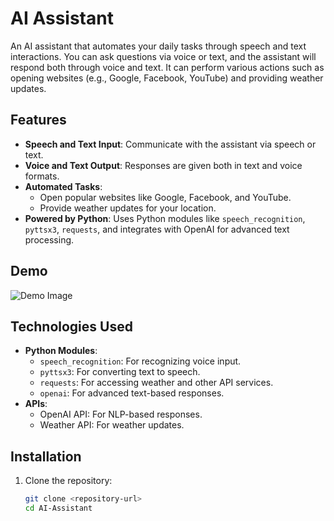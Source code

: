 
# AI Assistant

An AI assistant that automates your daily tasks through speech and text interactions. You can ask questions via voice or text, and the assistant will respond both through voice and text. It can perform various actions such as opening websites (e.g., Google, Facebook, YouTube) and providing weather updates.

## Features
- **Speech and Text Input**: Communicate with the assistant via speech or text.
- **Voice and Text Output**: Responses are given both in text and voice formats.
- **Automated Tasks**:
  - Open popular websites like Google, Facebook, and YouTube.
  - Provide weather updates for your location.
- **Powered by Python**: Uses Python modules like `speech_recognition`, `pyttsx3`, `requests`, and integrates with OpenAI for advanced text processing.

## Demo
![Demo Image](link-to-demo-screenshot-or-video)

## Technologies Used
- **Python Modules**:
  - `speech_recognition`: For recognizing voice input.
  - `pyttsx3`: For converting text to speech.
  - `requests`: For accessing weather and other API services.
  - `openai`: For advanced text-based responses.
- **APIs**:
  - OpenAI API: For NLP-based responses.
  - Weather API: For weather updates.
  
## Installation

1. Clone the repository:
   ```bash
   git clone <repository-url>
   cd AI-Assistant

